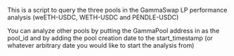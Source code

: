 This is a script to query the three pools in the GammaSwap LP performance analysis (weETH-USDC, WETH-USDC and PENDLE-USDC)

You can analyze other pools by putting the GammaPool address in as the pool_id and by adding the pool creation date to the start_timestamp (or whatever arbitrary date you would like to start the analysis from)